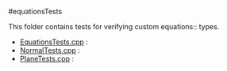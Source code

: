 #equationsTests

This folder contains tests for verifying custom equations:: types.

* [EquationsTests.cpp](./EquationsTests.cpp) : 
* [NormalTests.cpp](./NormalTests.cpp) : 
* [PlaneTests.cpp](./PlaneTests.cpp) :  
